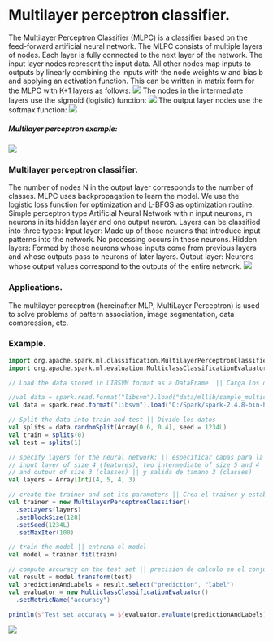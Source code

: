 # Multilayer perceptron classifier.
The Multilayer Perceptron Classifier (MLPC) is a classifier based on the feed-forward artificial neural network. The MLPC consists of multiple layers of nodes. Each layer is fully connected to the next layer of the network. The input layer nodes represent the input data.
All other nodes map inputs to outputs by linearly combining the inputs with the node weights w and bias b and applying an activation function. This can be written in matrix form for the MLPC with K+1 layers as follows:
![](https://github.com/rafaelsanchezbaez/Big_Data/blob/unit_2/practices/practice_5/pic1.jpg?raw=true)
The nodes in the intermediate layers use the sigmoid (logistic) function:
![](https://github.com/rafaelsanchezbaez/Big_Data/blob/unit_2/practices/practice_5/pic2.jpg?raw=true)
The output layer nodes use the softmax function:
![](https://github.com/rafaelsanchezbaez/Big_Data/blob/unit_2/practices/practice_5/pic3.jpg?raw=true)
##### Multilayer perceptron example:
![](https://github.com/rafaelsanchezbaez/Big_Data/blob/unit_2/practices/practice_5/pic4.jpg?raw=true)
### Multilayer perceptron classifier.
The number of nodes N in the output layer corresponds to the number of classes. MLPC uses backpropagation to learn the model. We use the logistic loss function for optimization and L-BFGS as optimization routine.
Simple perceptron type Artificial Neural Network with n input neurons, m neurons in its hidden layer and one output neuron.
Layers can be classified into three types:
Input layer: Made up of those neurons that introduce input patterns into the network. No processing occurs in these neurons. Hidden layers: Formed by those neurons whose inputs come from previous layers and whose outputs pass to neurons of later layers. Output layer: Neurons whose output values correspond to the outputs of the entire network.
![](https://github.com/rafaelsanchezbaez/Big_Data/blob/unit_2/practices/practice_5/pic5.jpg?raw=true)
### Applications.
The multilayer perceptron (hereinafter MLP, MultiLayer Perceptron) is used to solve problems of pattern association, image segmentation, data compression, etc.
### Example.
``` scala
import org.apache.spark.ml.classification.MultilayerPerceptronClassifier
import org.apache.spark.ml.evaluation.MulticlassClassificationEvaluator

// Load the data stored in LIBSVM format as a DataFrame. || Carga los datos almacenados en formato LIBSVM como DataFrame.

//val data = spark.read.format("libsvm").load("data/mllib/sample_multiclass_classification_data.txt")
val data = spark.read.format("libsvm").load("C:/Spark/spark-2.4.8-bin-hadoop2.7/data/mllib/sample_multiclass_classification_data.txt")

// Split the data into train and test || Divide los datos
val splits = data.randomSplit(Array(0.6, 0.4), seed = 1234L)
val train = splits(0)
val test = splits(1)

// specify layers for the neural network: || especificar capas para la red neuronal:
// input layer of size 4 (features), two intermediate of size 5 and 4 || capa de entrada de tamano 4 (features), dos intermedias de tamano 5 y 4
// and output of size 3 (classes) || y salida de tamano 3 (classes) 
val layers = Array[Int](4, 5, 4, 3)

// create the trainer and set its parameters || Crea el trainer y establece sus parametros.
val trainer = new MultilayerPerceptronClassifier()
  .setLayers(layers)
  .setBlockSize(128)
  .setSeed(1234L)
  .setMaxIter(100)

// train the model || entrena el model
val model = trainer.fit(train)

// compute accuracy on the test set || precision de calculo en el conjunto de prueba
val result = model.transform(test)
val predictionAndLabels = result.select("prediction", "label")
val evaluator = new MulticlassClassificationEvaluator()
  .setMetricName("accuracy")

println(s"Test set accuracy = ${evaluator.evaluate(predictionAndLabels)}")
``` 
![](https://github.com/rafaelsanchezbaez/Big_Data/blob/unit_2/practices/practice_5/pic6.jpg?raw=true)
